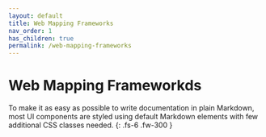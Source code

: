 ```yaml
---
layout: default
title: Web Mapping Frameworks
nav_order: 1
has_children: true
permalink: /web-mapping-frameworks
---
```


# Web Mapping Frameworkds

To make it as easy as possible to write documentation in plain Markdown, most UI components are styled using default Markdown elements with few additional CSS classes needed.
{: .fs-6 .fw-300 }
